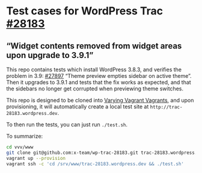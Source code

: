 # Test cases for WordPress Trac [#28183](https://core.trac.wordpress.org/ticket/28183)
## “Widget contents removed from widget areas upon upgrade to 3.9.1”

This repo contains tests which install WordPress 3.8.3, and verifies the
problem in 3.9: [#27897](https://core.trac.wordpress.org/ticket/27897) “Theme
preview empties sidebar on active theme”. Then it upgrades to 3.9.1 and tests
that the fix works as expected, and that the sidebars no longer get corrupted
when previewing theme switches.

This repo is designed to be cloned into [Varying Vagrant Vagrants](https://github.com/Varying-Vagrant-Vagrants/VVV),
and upon provisioning, it will automatically create a local test site at `http://trac-28183.wordpress.dev`.

To then run the tests, you can just run `./test.sh`.

To summarize:

```sh
cd vvv/www
git clone git@github.com:x-team/wp-trac-28183.git trac-28183.wordpress.dev
vagrant up --provision
vagrant ssh -c 'cd /srv/www/trac-28183.wordpress.dev && ./test.sh'
```
